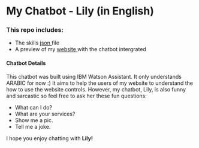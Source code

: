 <h1> My Chatbot - Lily (in English) </h1>

<h3> This repo includes: </h3>
<ul>
  <li> The skills <a href="skill-Customer-Care-Sample-Skill.json"> json </a> file </li>
  <li> A preview of my <a href="https://hala-h.github.io./"> website </a> with the chatbot intergrated </li>
</ul>

<h4> Chatbot Details </h4>
<p> This chatbot was built using IBM Watson Assistant. It only understands ARABIC for now :) </b> It aims to help the users of my website to understand the how to use the website controls. However, my chatbot, Lily, is also funny and sarcastic so feel free to ask her these fun questions: </p> 
  <ul>
    <li> What can I do? </li>
    <li> What are your services? </li>
    <li> Show me a pic. </li>
    <li> Tell me a joke. </li>
  </ul>
  
<p> I hope you enjoy chatting with <strong> Lily! </strong> </p>
